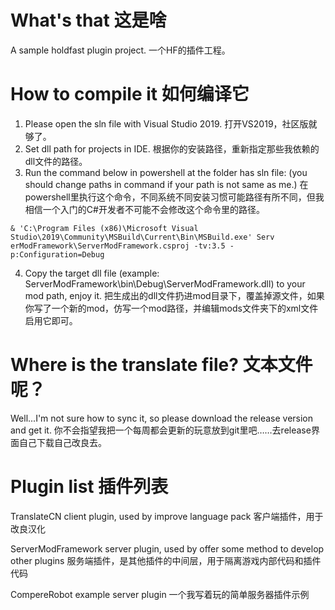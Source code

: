 # What's that 这是啥
A sample holdfast plugin project.
一个HF的插件工程。

# How to compile it 如何编译它
1. Please open the sln file with Visual Studio 2019. 打开VS2019，社区版就够了。
2. Set dll path for projects in IDE. 根据你的安装路径，重新指定那些我依赖的dll文件的路径。
3. Run the command below in powershell at the folder has sln file: (you should change paths in command if your path is not same as me.) 在powershell里执行这个命令，不同系统不同安装习惯可能路径有所不同，但我相信一个入门的C#开发者不可能不会修改这个命令里的路径。
```
& 'C:\Program Files (x86)\Microsoft Visual Studio\2019\Community\MSBuild\Current\Bin\MSBuild.exe' Serv
erModFramework\ServerModFramework.csproj -tv:3.5 -p:Configuration=Debug
```
4. Copy the target dll file (example: ServerModFramework\bin\Debug\ServerModFramework.dll) to your mod path, enjoy it. 把生成出的dll文件扔进mod目录下，覆盖掉源文件，如果你写了一个新的mod，仿写一个mod路径，并编辑mods文件夹下的xml文件启用它即可。

# Where is the translate file? 文本文件呢？
Well...I'm not sure how to sync it, so please download the release version and get it.
你不会指望我把一个每周都会更新的玩意放到git里吧……去release界面自己下载自己改良去。


# Plugin list 插件列表
TranslateCN
client plugin, used by improve language pack
客户端插件，用于改良汉化

ServerModFramework
server plugin, used by offer some method to develop other plugins
服务端插件，是其他插件的中间层，用于隔离游戏内部代码和插件代码

CompereRobot
example server plugin
一个我写着玩的简单服务器插件示例